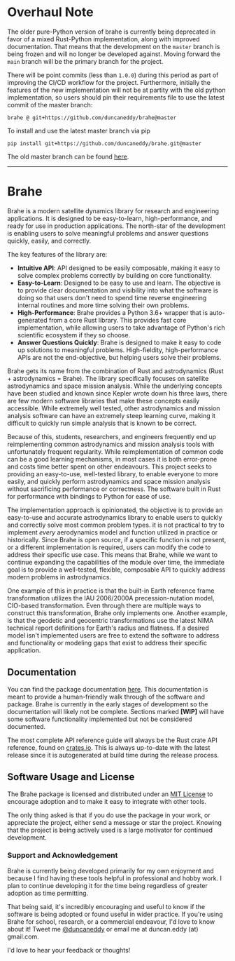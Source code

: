 <!-- <p align="center">
  <a href="https://github.com/duncaneddy/brahe/"><img src="https://raw.githubusercontent.com/duncaneddy/brahe/main/docs/en/docs/img/logo-gold.png" alt="Brahe"></a>
</p>
<p align="center">
    <em>FastAPI framework, high performance, easy to learn, fast to code, ready for production</em>
</p>
<p align="center">
<a href="https://github.com/duncaneddy/brahe/actions/workflows/test.yml" target="_blank">
    <img src="https://github.com/duncaneddy/brahe/actions/workflows/test.yml/badge.svg" alt="Test">
</a>
<a href="https://crates.io/crates/brahe" target="_blank">
    <img src="https://img.shields.io/crates/v/brahe.svg" alt="Crate">
</a>
<a href="https://pypi.org/project/brahe" target="_blank">
    <img src="https://img.shields.io/pypi/v/brahe?color=blue" alt="PyPi">
</a>
<a href="https://duncaneddy.github.io/brahe" target="_blank">
    <img src="https://img.shields.io/badge/docs-latest-blue.svg" alt="Docs">
</a>
<a href="https://github.com/duncaneddy/brahe/blob/main/LICENSE" target="_blank">
    <img src="https://img.shields.io/badge/License-MIT-green.svg", alt="License">
</a>
</p> -->

<!-- ----

Documentation: https://duncaneddy.github.io/brahe

Rust Library Reference: https://docs.rs/crate/brahe/latest

Source Code: https://github.com/duncaneddy/brahe

---- -->

# Overhaul Note

The older pure-Python version of brahe is currently being deprecated in favor of a mixed
Rust-Python implementation, along with improved documentation. That means that the development
on the `master` branch is being frozen and will no longer be developed against. Moving forward
the `main` branch will be the primary branch for the project.

There will be point commits (less than `1.0.0`) during this period as part
of improving the CI/CD workflow for the project. Furthermore, initially the features of the
new implementation will not be at partity with the old python implementation, so users should
pin their requirements file to use the latest commit of the master branch:

```
brahe @ git+https://github.com/duncaneddy/brahe@master
```

To install and use the latest master branch via pip

```
pip install git+https://github.com/duncaneddy/brahe.git@master
```

The old master branch can be found [here](https://github.com/duncaneddy/brahe/tree/master).

----

# Brahe
Brahe is a modern satellite dynamics library for research and engineering
applications. It is designed to be easy-to-learn, high-performance, 
and ready for use in production applications. The north-star of the development
is enabling users to solve meaningful problems and answer questions quickly,
easily, and correctly.

The key features of the library are:

- **Intuitive API**: API designed to be easily composable, making it easy to 
  solve complex problems correctly by building on core functionality.
- **Easy-to-Learn**: Designed to be easy to use and learn. The objective is
  to provide clear documentation and visibility into what the software is doing
  so that users don't need to spend time reverse engineering internal routines
  and more time solving their own problems.
- **High-Performance**: Brahe provides a Python 3.6+ wrapper that is
  auto-generated from a core Rust library. This provides fast core implementation,
  while allowing users to take advantage of Python's rich scientific ecosystem
  if they so choose.
- **Answer Questions Quickly**: Brahe is designed to make it easy to code up
  solutions to meaningful problems. High-fieldity, high-performance APIs are not
  the end-objective, but helping users solve their problems.

Brahe gets its name from the combination of Rust and astrodynamics (Rust + 
astrodynamics = Brahe). The library specifically focuses on satellite astrodynamics
and space mission analysis. While the underlying concepts have been studied and known since 
Kepler wrote down his three laws, there are few modern software 
libraries that make these concepts easily accessible. While extremely well tested,
other astrodynamics and mission analysis software can have an extremely steep 
learning curve, making it difficult to quickly run simple analysis that is known
to be correct.

Because of this, students, researchers, and engineers frequently end up 
reimplementing common astrodynamics and mission analysis tools with unfortunately 
frequent regularity. While  reimplementation of common code can be a good learning 
mechanisms, in most cases it is both error-prone and costs time better spent 
on other endeavours. This project seeks to providing an easy-to-use, 
well-tested library, to enable everyone to more easily, and quickly 
perform astrodynamics and space mission analysis without sacrificing performance
or correctness. The software built in Rust for performance with bindings to 
Python for ease of use.

The implementation approach is opinionated, the objective is to provide an
easy-to-use and accurate astrodynamics library to enable users to quickly
and correctly solve most common problem types. it is not practical to try to 
implement _every_ aerodynamics model and function utilized in practice or historically.
Since Brahe is open source, if a specific function is not present, or a different 
implementation is required, users can modify the code to address their specific 
use case. This means that Brahe, while we want to continue expanding the 
capabilities of the module over time, the immediate goal is to provide a well-tested, 
flexible, composable API to quickly address modern problems in astrodynamics.

One example of this in practice is that the built-in Earth reference frame transformation 
utilizes the IAU 2006/2000A precession-nutation model, CIO-based transformation.
Even through there are multiple ways to construct this transformation, Brahe 
only implements one. Another example, is that the geodetic and geocentric 
transformations use the latest NIMA technical report definitions for Earth's radius and flatness.
If a desired model isn't implemented users are free to extend the software to 
address and functionality or modeling gaps that exist to address their specific application.

## Documentation

You can find the package documentation [here](https://duncaneddy.github.io/brahe).
This documentation is meant to provide a human-friendly walk through of the
software and package. Brahe is currently in the early stages of development so
the documentation will likely not be complete. Sections marked **[WIP]**
will have some software functionality implemented but not be considered
documented.

The most complete API reference guide will always be the Rust crate API 
reference, found on [crates.io](https://docs.rs/brahe/). This is always up-to-date with the latest release 
since it is autogenerated at build time during the release process.

## Software Usage and License

The Brahe package is licensed and distributed under an [MIT License](https://github.com/duncaneddy/brahe/blob/main/LICENSE) to
encourage adoption and to make it easy to integrate with other tools.

The only thing asked is that if you do use the package in your work, or
appreciate the project, either send a message or star the project. Knowing
that the project is being actively used is a large motivator for continued
development.

### Support and Acknowledgement

Brahe is currently being developed primarily for my own enjoyment and
because I find having these tools helpful in professional and hobby work. I plan to
continue developing it for the time being regardless of greater adoption as time permitting.

That being said, it's incredibly encouraging and useful to know if the
software is being adopted or found useful in wider practice. If you're
using Brahe for school, research, or a commercial endeavour, I'd
love to know about it! Tweet me [@duncaneddy](https://twitter.com/DuncanEddy) or
email me at duncan.eddy (at) gmail.com.

I'd love to hear your feedback or thoughts!